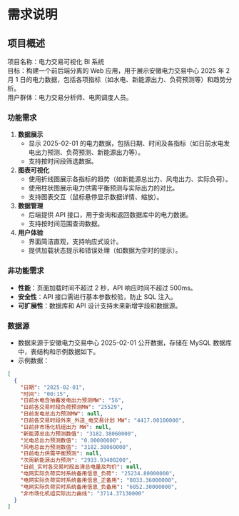 # 需求说明

## 项目概述

项目名称：电力交易可视化 BI 系统  
目标：构建一个前后端分离的 Web 应用，用于展示安徽电力交易中心 2025 年 2 月 1 日的电力数据，包括各项指标（如水电、新能源出力、负荷预测等）和趋势分析。  
用户群体：电力交易分析师、电网调度人员。

### 功能需求

1. **数据展示**
   - 显示 2025-02-01 的电力数据，包括日期、时间及各指标（如日前水电发电出力预测、负荷预测、新能源出力等）。
   - 支持按时间段筛选数据。
2. **图表可视化**
   - 使用折线图展示各指标的趋势（如新能源总出力、风电出力、实际负荷）。
   - 使用柱状图展示电力供需平衡预测与实际出力的对比。
   - 支持图表交互（鼠标悬停显示数据详情、缩放）。
3. **数据管理**
   - 后端提供 API 接口，用于查询和返回数据库中的电力数据。
   - 支持按时间范围查询数据。
4. **用户体验**
   - 界面简洁直观，支持响应式设计。
   - 提供加载状态提示和错误处理（如数据为空时的提示）。

### 非功能需求

- **性能**：页面加载时间不超过 2 秒，API 响应时间不超过 500ms。
- **安全性**：API 接口需进行基本参数校验，防止 SQL 注入。
- **可扩展性**：数据库和 API 设计支持未来新增字段和数据源。

### 数据源

- 数据来源于安徽电力交易中心 2025-02-01 公开数据，存储在 MySQL 数据库中，表结构和示例数据如下。
- 示例数据：

```json
[
  {
    "日期": "2025-02-01",
    "时间": "00:15",
    "日前水电含抽蓄发电出力预测MW": "56",
    "日前各交易时段负荷预测MW": "25529",
    "日前发电总出力预测MW": null,
    "日前各交易时段外来_外送_电交易计划 MW": "4417.00100000",
    "日前非市场化机组出力 MW": null,
    "新能源总出力预测数值": "3182.38060000",
    "光电总出力预测数值": "0.00000000",
    "风电总出力预测数值": "3182.38060000",
    "日前电力供需平衡预测": null,
    "次周新能源出力预测": "2933.93400200",
    "日前_实时各交易时段出清总电量及均价": null,
    "电网实际负荷实时系统备用信息_负荷": "25234.80000000",
    "电网实际负荷实时系统备用信息_正备用": "8033.36000000",
    "电网实际负荷实时系统备用信息_负备用": "6052.30000000",
    "非市场化机组实际出力曲线": "3714.37130000"
  }
]
```
